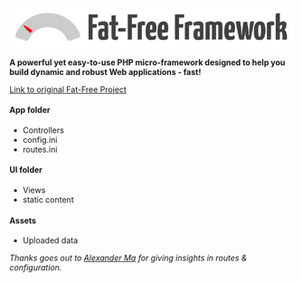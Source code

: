 [![Fat-Free Framework](ui/images/logo.png)](http://fatfree.sf.net/)

**A powerful yet easy-to-use PHP micro-framework designed to help you build dynamic and robust Web applications - fast!**

[Link to original Fat-Free Project](https://github.com/bcosca/fatfree)

#### App folder

* Controllers
* config.ini
* routes.ini

#### UI folder

* Views
* static content

#### Assets

* Uploaded data  

*Thanks goes out to [Alexander Ma](http://alex.ma/) for giving insights in routes & configuration.*